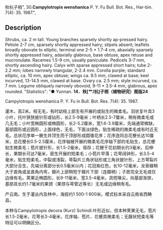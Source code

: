 秋杭子梢",
30.**Campylotropis wenshanica** P. Y. Fu Bull. Bot. Res., Har-bin. 7(4): 35. 1987.",

## Description
Shrubs, ca. 2 m tall. Young branches sparsely shortly ap-pressed hairy. Petiole 2-7 cm, sparsely shortly appressed hairy; stipels absent; leaflets broadly obovate to elliptic, terminal one 2-5 × 1.7-4 cm, abaxially sparsely shortly appressed hairy, adaxially glabrous, base obtuse, apex retuse and mucronulate. Racemes 1.5-9 cm, usually paniculate. Pedicels 3-7 mm, shortly ascending hairy. Calyx with sparse appressed short hairs; tube 2-2.2 mm; lobes narrowly triangular, 2-2.4 mm. Corolla purple; standard elliptic, ca. 10 mm, apex obtuse; wings ca. 9.5 mm, clawed at base; keel incurved, 13-14.5 mm, clawed at base. Ovary ca. 2.5 mm; style incurved, ca. 7 mm. Legume obliquely narrowly obovoid, 9-11 × 3.5-4 mm, glabrous, apex rounded.
  "Statistics": "● Yunnan.
**14．秋[艹/杭]子梢（植物研究）图版24**

Campylotropis wenshanica P. Y. Fu in Bull. Bot. Res. 7(4): 35. 1987.

灌木，高2米。枝无毛，有时幼枝上部生有开展的或贴生的微柔毛。羽状复叶具3小叶，托叶狭狭披针形或钻形，长2.5-9毫米；叶柄长2.5-7厘米，稍有微柔毛或几无毛；小叶宽椭圆形或椭圆形，长2-5.2厘米，宽1.6-3.9厘米，先端通常微缺，基部圆形或近圆形，上面绿色，无毛，下面淡绿色，贴生稀疏的微柔毛或有时近无毛。总状花序单一腋生并顶生而于顶部形成圆锥花序；花序连同总花梗长达10厘米，总花梗长0.5-2.5厘米，花序轴被开展的微柔毛花序轴下部的毛贴生，总花梗贴生微柔毛；苞片披针形，长1.5-2毫米，宿存；花梗于花初期长约3毫米，后伸长，果期长可达7毫米，密生开展的短柔毛；小苞片早落；花萼阔钟形，长3.5-4毫米，贴生短柔毛，中裂或浅裂，萼裂片三角状钻形或三角状披针形，上方萼裂片大部分合生，先端分离部分长0.5毫米以内；花冠紫红色，长10-12毫米，龙骨瓣稍大于直角或呈直角内弯，瓣片上部稍短于瓣片下部（连瓣柄）；子房完全无毛或仅边缘有毛。荚果近椭圆形，长9-11毫米，宽3.5-4毫米，具短喙尖，向基部渐狭，基部具长约1.7毫米的果颈（果颈与萼管近等长）无毛或边缘稍有毛。

产云南。生于灌丛内及林中，海拔约1 500-1 600米。模式标本采自云南省西畴县。

本种与Campylotropis decora (Kurz) Schindl.叶形近似，但本种荚果无毛，苞片长1.5-2毫米，花萼长3-4毫米，花序轴、苞片、花梗具微柔毛；无腺状短柔毛等特征可以明确区分。
